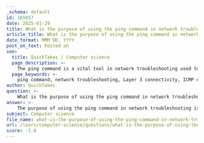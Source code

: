 ```yaml
---
_schema: default
id: 165657
date: 2025-01-29
title: What is the purpose of using the ping command in network troubleshooting?
article_title: What is the purpose of using the ping command in network troubleshooting?
date_format: MMM DD, YYYY
post_on_text: Posted on
seo:
  title: QuickTakes | Computer science
  page_description: >-
    The ping command is a vital tool in network troubleshooting used to verify Layer 3 connectivity, measure latency, detect packet loss, and diagnose issues with network devices.
  page_keywords: >-
    ping command, network troubleshooting, Layer 3 connectivity, ICMP echo request, latency measurement, packet loss detection, network diagnostics, connectivity testing, network configuration verification, network devices
author: QuickTakes
question: >-
    What is the purpose of using the ping command in network troubleshooting?
answer: >-
    The purpose of using the ping command in network troubleshooting is primarily to verify Layer 3 connectivity between devices on a network. The ping command operates by sending Internet Control Message Protocol (ICMP) echo request messages to a specified IP address and waiting for a response. Here are the key functions and benefits of using the ping command:\n\n1. **Connectivity Testing**: The ping command helps determine if a device is reachable over the network. If the target device responds with an ICMP echo reply, it indicates that the device is online and reachable.\n\n2. **Latency Measurement**: The command provides round-trip time (RTT) statistics, which can help assess the latency of the connection. This information is useful for identifying potential performance issues.\n\n3. **Packet Loss Detection**: By sending multiple ping requests, users can observe if any packets are lost during transmission. High packet loss can indicate network congestion or issues with the network path.\n\n4. **Network Configuration Verification**: The ping command can be used to verify that the IP addressing scheme is correctly configured. If a device cannot be reached, it may suggest an IP addressing issue or a misconfigured network device.\n\n5. **Troubleshooting Network Devices**: The command can help isolate problems by determining whether the issue lies with the local device, the network, or the remote device. For example, if a local device can ping its default gateway but cannot ping an external IP address, the issue may be with the network connection beyond the gateway.\n\n6. **Basic Network Diagnostics**: The ping command is often the first step in a structured troubleshooting approach, allowing network administrators to quickly assess the health of the network.\n\nIn summary, the ping command is a fundamental tool in network troubleshooting that provides essential information about connectivity, latency, and packet loss, helping to diagnose and resolve network issues effectively.
subject: Computer science
file_name: what-is-the-purpose-of-using-the-ping-command-in-network-troubleshooting.md
url: /learn/computer-science/questions/what-is-the-purpose-of-using-the-ping-command-in-network-troubleshooting
score: -1.0
---
```


&nbsp;